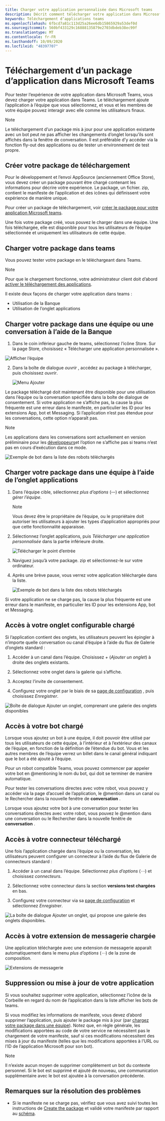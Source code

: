 ```yaml
---
title: Charger votre application personnalisée dans Microsoft teams
description: Décrit comment télécharger votre application dans Microsoft teams
keywords: Téléchargement d’applications teams
ms.openlocfilehash: 6fbcd7a81c113d25a26ee6db15865929a53def0d
ms.sourcegitcommit: 560bf433129c16888135879e2703dbdeb38ec99f
ms.translationtype: MT
ms.contentlocale: fr-FR
ms.lasthandoff: 10/09/2020
ms.locfileid: "48397707"
---
```

# <a name="upload-an-app-package-to-microsoft-teams"></a>Téléchargement d’un package d’application dans Microsoft Teams

Pour tester l’expérience de votre application dans Microsoft Teams, vous devez charger votre application dans Teams. Le téléchargement ajoute l’application à l’équipe que vous sélectionnez, et vous et les membres de votre équipe pouvez interagir avec elle comme les utilisateurs finaux.

> [!NOTE]
> Le téléchargement d’un package mis à jour pour une application existante avec un bot peut ne pas afficher les changements d’onglet lorsqu’ils sont affichés dans la fenêtre de conversation. Il est préférable d’y accéder via la fonction fly-out des applications ou de tester un environnement de test propre.

## <a name="create-your-upload-package"></a>Créer votre package de téléchargement

Pour le développement et l’envoi AppSource (anciennement Office Store), vous devez créer un package pouvant être chargé contenant les informations pour décrire votre expérience. Le package, un fichier. zip, contient le manifeste de l’application et des icônes qui définissent votre expérience de manière unique.

Pour créer un package de téléchargement, voir [créer le package pour votre application Microsoft teams](../build-and-test/apps-package.md).

Une fois votre package créé, vous pouvez le charger dans une équipe. Une fois téléchargée, elle est disponible pour tous les utilisateurs de l’équipe sélectionnée et uniquement les utilisateurs de cette équipe.

## <a name="load-your-package-into-teams"></a>Charger votre package dans teams

Vous pouvez tester votre package en le téléchargeant dans Teams.

> [!NOTE]
> Pour que le chargement fonctionne, votre administrateur client doit d’abord [activer le téléchargement des applications](/microsoftteams/admin-settings).

Il existe deux façons de charger votre application dans teams :

* Utilisation de la Banque
* Utilisation de l’onglet applications

## <a name="upload-your-package-into-a-team-or-conversation-using-the-store"></a>Charger votre package dans une équipe ou une conversation à l’aide de la Banque

1. Dans le coin inférieur gauche de teams, sélectionnez l’icône Store. Sur la page Store, choisissez « Télécharger une application personnalisée ».

  ![Afficher l’équipe](../../assets/images/store-upload-a-custom-app2.png)

2. Dans la boîte de dialogue *ouvrir* , accédez au package à télécharger, puis choisissez *ouvrir*.

   ![Menu Ajouter](../../assets/images/NewappAddmenudropdown.png)

Le package téléchargé doit maintenant être disponible pour une utilisation dans l’équipe ou la conversation spécifiée dans la boîte de dialogue de consentement. Si votre application ne s’affiche pas, la cause la plus fréquente est une erreur dans le manifeste, en particulier les ID pour les extensions App, bot et Messaging. Si l’application n’est pas étendue pour les conversations, cette option n’apparaît pas.

>[!NOTE]
> Les applications dans les conversations sont actuellement en version préliminaire pour les [développeurs](../../resources/dev-preview/developer-preview-intro.md)et l’option ne s’affiche pas si teams n’est pas en cours d’exécution dans ce mode.

![Exemple de bot dans la liste des robots téléchargés](../../assets/images/botinlist.jpg)

## <a name="upload-your-package-into-a-team-using-the-apps-tab"></a>Charger votre package dans une équipe à l’aide de l’onglet applications

1. Dans l’équipe cible, sélectionnez *plus d’options* (**&#8943;**) et sélectionnez *gérer l’équipe*.

   > [!NOTE]
   > Vous devez être le propriétaire de l’équipe, ou le propriétaire doit autoriser les utilisateurs à ajouter les types d’application appropriés pour que cette fonctionnalité apparaisse.

2. Sélectionnez l’onglet applications, puis *Télécharger une application personnalisée* dans la partie inférieure droite.

   ![Télécharger le point d’entrée](../../assets/images/UploadACustomApp.png)

3. Naviguez jusqu’à votre package. zip et sélectionnez-le sur votre ordinateur.

4. Après une brève pause, vous verrez votre application téléchargée dans la liste.

   ![Exemple de bot dans la liste des robots téléchargés](../../assets/images/botinlist.jpg)

Si votre application ne se charge pas, la cause la plus fréquente est une erreur dans le manifeste, en particulier les ID pour les extensions App, bot et Messaging.

## <a name="accessing-your-uploaded-configurable-tab"></a>Accès à votre onglet configurable chargé

Si l’application contient des onglets, les utilisateurs peuvent les épingler à n’importe quelle conversation ou canal d’équipe à l’aide du flux de Galerie d’onglets standard :

1. Accéder à un canal dans l’équipe. Choisissez *+* (*Ajouter un onglet*) à droite des onglets existants.

2. Sélectionnez votre onglet dans la galerie qui s’affiche.

3. Acceptez l’invite de consentement.

4. Configurez votre onglet par le biais de sa [page de configuration](../../tabs/how-to/create-tab-pages/configuration-page.md) , puis choisissez *Enregistrer*.

  ![Boîte de dialogue Ajouter un onglet, comprenant une galerie des onglets disponibles](../../assets/images/tab_gallery.png)

## <a name="accessing-your-uploaded-bot"></a>Accès à votre bot chargé

Lorsque vous ajoutez un bot à une équipe, il doit pouvoir être utilisé par tous les utilisateurs de cette équipe, à l’intérieur et à l’extérieur des canaux de l’équipe, en fonction de la définition de l’étendue du bot. Vous et les autres membres de l’équipe verrez un billet dans le canal général indiquant que le bot a été ajouté à l’équipe.

Pour un robot compatible Teams, vous pouvez commencer par appeler votre bot en @mentioning le nom du bot, qui doit se terminer de manière automatique.

Pour tester les conversations directes avec votre robot, vous pouvez y accéder via la page d’accueil de l’application, le @mention dans un canal ou le Rechercher dans la nouvelle fenêtre de **conversation** .

Lorsque vous ajoutez votre bot à une conversation pour tester les conversations directes avec votre robot, vous pouvez le @mention dans une conversation ou le Rechercher dans la nouvelle fenêtre de **conversation** .

## <a name="accessing-your-uploaded-connector"></a>Accès à votre connecteur téléchargé

Une fois l’application chargée dans l’équipe ou la conversation, les utilisateurs peuvent configurer un connecteur à l’aide du flux de Galerie de connecteurs standard :

1. Accéder à un canal dans l’équipe. Sélectionnez *plus d’options* (*&#8943;*) et choisissez *connecteurs*.

2. Sélectionnez votre connecteur dans la section **versions test chargées** en bas.

3. Configurez votre connecteur via sa [page de configuration](../../webhooks-and-connectors/how-to/connectors-creating.md) et sélectionnez *Enregistrer*.

  ![La boîte de dialogue Ajouter un onglet, qui propose une galerie des onglets disponibles.](../../assets/images/connector_gallery.png)

## <a name="accessing-your-uploaded-messaging-extension"></a>Accès à votre extension de messagerie chargée

Une application téléchargée avec une extension de messagerie apparaît automatiquement dans le menu *plus d’options* (*&#8943;*) de la zone de composition.

![Extensions de messagerie](../../assets/images/compose-extensions/cesampleapp.png)

## <a name="removing-or-updating-your-app"></a>Suppression ou mise à jour de votre application

Si vous souhaitez supprimer votre application, sélectionnez l’icône de la Corbeille en regard du nom de l’application dans la liste afficher les bots de teams.

Si vous modifiez les informations de manifeste, vous devez d’abord supprimer l’application, puis ajouter le package mis à jour (par [chargez votre package dans une équipe](#load-your-package-into-teams)). Notez que, en règle générale, les modifications apportées au code de votre service ne nécessitent pas le chargement de votre manifeste, sauf si ces modifications nécessitent des mises à jour du manifeste (telles que les modifications apportées à l’URL ou l’ID de l’application Microsoft pour son bot).

> [!NOTE]
> Il n’existe aucun moyen de supprimer complètement un bot du contexte personnel. Si le bot est supprimé et ajouté de nouveau, une communication supplémentaire avec le bot est ajoutée à la conversation précédente.

## <a name="troubleshooting-notes"></a>Remarques sur la résolution des problèmes

* Si le manifeste ne se charge pas, vérifiez que vous avez suivi toutes les instructions de [Create the package](../../concepts/build-and-test/apps-package.md) et validé votre manifeste par rapport au [schéma](../../resources/schema/manifest-schema.md).

